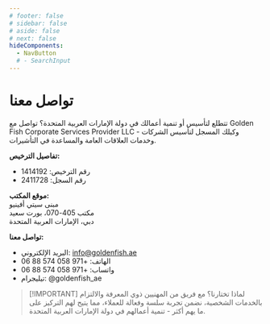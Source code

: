 ```yaml
---
# footer: false
# sidebar: false
# aside: false
# next: false
hideComponents:
  - NavButton
  # - SearchInput
---
```


<!-- <p>
  <img src="/img/Logo.avif" alt="الشعار" width="100" height="100" style="margin-left: 50%;">
</p> -->

# تواصل معنا

تتطلع لتأسيس أو تنمية أعمالك في دولة الإمارات العربية المتحدة؟ تواصل مع Golden Fish Corporate Services Provider LLC - وكيلك المسجل لتأسيس الشركات وخدمات العلاقات العامة والمساعدة في التأشيرات.

**تفاصيل الترخيص:**

- رقم الترخيص: 1414192
- رقم السجل: 2411728

**موقع المكتب:**  
مبنى سيتي أفينيو  
مكتب 405-070، بورت سعيد  
دبي، الإمارات العربية المتحدة

**تواصل معنا:**

- البريد الإلكتروني: info@goldenfish.ae
- الهاتف: +971 058 574 88 06
- واتساب: +971 058 574 88 06
- تيليجرام: @goldenfish_ae

<!-- WhatsApp us at [+971 058 574 88 06](https://wa.me/message/KDLD4FZVW7EUC1)
Telegram us at [@goldenfish_ae](https://t.me/goldenfish_ae) -->

> [!IMPORTANT] لماذا تختارنا؟
> مع فريق من المهنيين ذوي المعرفة والالتزام بالخدمات الشخصية، نضمن تجربة سلسة وفعالة للعملاء، مما يتيح لهم التركيز على ما يهم أكثر - تنمية أعمالهم في دولة الإمارات العربية المتحدة.

<ContactForm buttonText="تحدث مع خبير" />